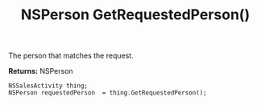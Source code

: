 ﻿---
uid: crmscript_ref_NSSalesActivity_GetRequestedPerson
title: NSPerson GetRequestedPerson()
intellisense: NSSalesActivity.GetRequestedPerson
keywords: NSSalesActivity, GetRequestedPerson
so.topic: reference
---

The person that matches the request.

**Returns:** NSPerson


```crmscript
NSSalesActivity thing;
NSPerson requestedPerson  = thing.GetRequestedPerson();
```


